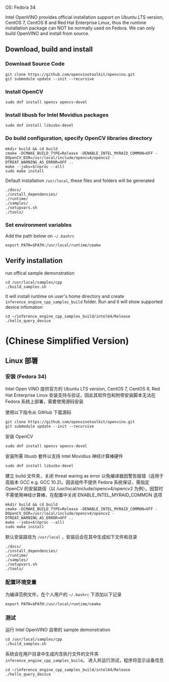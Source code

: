 OS: Fedora 34

Intel OpenVINO provides official installation support on Ubuntu LTS version, CentOS 7, CentOS 8 and Red Hat Enterprise Linux, thus the runtime installation package can NOT be normally used on Fedora. We can only build OpenVINO and install from source.

## Download, build and install

### Download Source Code

```
git clone https://github.com/openvinotoolkit/openvino.git
git submodule update --init --recursive
```

### Install OpenCV
```
sudo dnf install opencv opencv-devel
```

### Install libusb for Intel Movidius packages

```
sudo dnf install libusbx-devel
```

### Do build configuration, specify OpenCV libraries directory
```
mkdir build && cd build
cmake -DCMAKE_BUILD_TYPE=Release -DENABLE_INTEL_MYRAID_COMMON=OFF -DOpenCV_DIR=/usr/local/include/opencv4/opencv2 -DTREAT_WARNING_AS_ERROR=OFF ..
make --jobs=$(nproc --all)
sudo make install
```

Default installation `/usr/local`, these files and folders will be generated 
```
./docs/
./install_dependencies/
./runtime/
./samples/
./setupvars.sh
./tools/
```

### Set environment variables
Add the path below on `~/.bashrc`
```
export PATH=$PATH:/usr/local/runtime/cmake
```

## Verify installation
run offical sample demonstration
```
cd /usr/local/samples/cpp
./build_samples.sh
```
It will install runtime on user's home directory and create `inference_engine_cpp_samples_build` folder. Run and it will show supported device infomation
```
cd ~/inference_engine_cpp_samples_build/intel64/Release
./hello_query_device
```

# (Chinese Simplified Version)

## Linux 部署

### 安装 (Fedora 34)

Intel Open VINO 提供官方的 Ubuntu LTS version, CentOS 7, CentOS 8, Red Hat Enterprise Linux 安装支持与验证，因此其软件包和附带安装脚本无法在 Fedora 系统上部署，需要使用源码安装

使用以下指令从 GitHub 下载源码

```
git clone https://github.com/openvinotoolkit/openvino.git
git submodule update --init --recursive
```

安装 OpenCV
```
sudo dnf install opencv opencv-devel
```

安装所需 libusb 套件以支持 Intel Movidius 神经计算棒硬件

```
sudo dnf install libusbx-devel
```

建立 build 文件夹，关闭 threat waring as error 以免编译器因警告报错（适用于高版本 GCC e.g. GCC 10.2)。因该组件不提供 Fedora 系统保证，需指定 OpenCV 的安装路径（以 /usr/local/include/opencv4/opencv2 为例）。因暂时不需使用神经计算棒，在配置中关闭 ENABLE_INTEL_MYRAID_COMMON 选项
```
mkdir build && cd build
cmake -DCMAKE_BUILD_TYPE=Release -DENABLE_INTEL_MYRAID_COMMON=OFF -DOpenCV_DIR=/usr/local/include/opencv4/opencv2 -DTREAT_WARNING_AS_ERROR=OFF ..
make --jobs=$(nproc --all)
sudo make install
```

默认安装路径为 `/usr/local` ，安装后会在其中生成如下文件和目录
```
./docs/
./install_dependencies/
./runtime/
./samples/
./setupvars.sh
./tools/
```

### 配置环境变量
为编译范例文件，在个人用户的 `~/.bashrc` 下添加以下记录
```
export PATH=$PATH:/usr/local/runtime/cmake
```
### 测试
运行 Intel OpenVINO 自带的 sample demonstration
```
cd /usr/local/samples/cpp
./build_samples.sh
```
系统会在用户目录中生成内含执行文件的文件夹 `inference_engine_cpp_samples_build`。 进入并运行测试，程序将显示设备信息
```
cd ~/inference_engine_cpp_samples_build/intel64/Release
./hello_query_device
```
